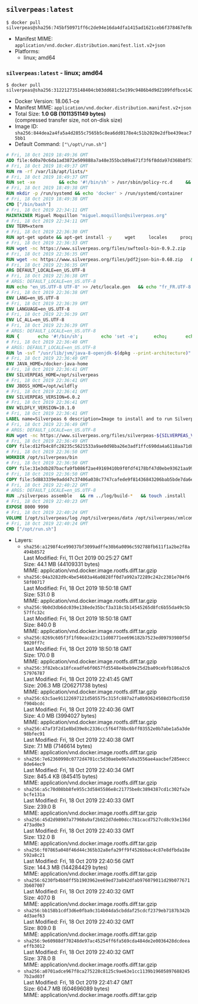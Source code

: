 ## `silverpeas:latest`

```console
$ docker pull silverpeas@sha256:745bf50971ff6c2de94e16da4dfa1415ad1621ceb6f378467ef8d82344120c4e
```

-	Manifest MIME: `application/vnd.docker.distribution.manifest.list.v2+json`
-	Platforms:
	-	linux; amd64

### `silverpeas:latest` - linux; amd64

```console
$ docker pull silverpeas@sha256:312212735148404cb03dd681c5e199c9486b4d9d2109fdfbce1428fee34b82c5
```

-	Docker Version: 18.06.1-ce
-	Manifest MIME: `application/vnd.docker.distribution.manifest.v2+json`
-	Total Size: **1.0 GB (1011351149 bytes)**  
	(compressed transfer size, not on-disk size)
-	Image ID: `sha256:844dea2a4fa5a4d2855c7565b5c8ea6dd0178e4c51b2020e2dfbe439eac75bb1`
-	Default Command: `["\/opt\/run.sh"]`

```dockerfile
# Fri, 18 Oct 2019 18:49:36 GMT
ADD file:6d0a70c6da1ad3872e509888a7a48e355bcb89a671f3f6f8dda97d368b8f51e9 in / 
# Fri, 18 Oct 2019 18:49:37 GMT
RUN rm -rf /var/lib/apt/lists/*
# Fri, 18 Oct 2019 18:49:37 GMT
RUN set -xe 		&& echo '#!/bin/sh' > /usr/sbin/policy-rc.d 	&& echo 'exit 101' >> /usr/sbin/policy-rc.d 	&& chmod +x /usr/sbin/policy-rc.d 		&& dpkg-divert --local --rename --add /sbin/initctl 	&& cp -a /usr/sbin/policy-rc.d /sbin/initctl 	&& sed -i 's/^exit.*/exit 0/' /sbin/initctl 		&& echo 'force-unsafe-io' > /etc/dpkg/dpkg.cfg.d/docker-apt-speedup 		&& echo 'DPkg::Post-Invoke { "rm -f /var/cache/apt/archives/*.deb /var/cache/apt/archives/partial/*.deb /var/cache/apt/*.bin || true"; };' > /etc/apt/apt.conf.d/docker-clean 	&& echo 'APT::Update::Post-Invoke { "rm -f /var/cache/apt/archives/*.deb /var/cache/apt/archives/partial/*.deb /var/cache/apt/*.bin || true"; };' >> /etc/apt/apt.conf.d/docker-clean 	&& echo 'Dir::Cache::pkgcache ""; Dir::Cache::srcpkgcache "";' >> /etc/apt/apt.conf.d/docker-clean 		&& echo 'Acquire::Languages "none";' > /etc/apt/apt.conf.d/docker-no-languages 		&& echo 'Acquire::GzipIndexes "true"; Acquire::CompressionTypes::Order:: "gz";' > /etc/apt/apt.conf.d/docker-gzip-indexes 		&& echo 'Apt::AutoRemove::SuggestsImportant "false";' > /etc/apt/apt.conf.d/docker-autoremove-suggests
# Fri, 18 Oct 2019 18:49:38 GMT
RUN mkdir -p /run/systemd && echo 'docker' > /run/systemd/container
# Fri, 18 Oct 2019 18:49:38 GMT
CMD ["/bin/bash"]
# Fri, 18 Oct 2019 22:34:11 GMT
MAINTAINER Miguel Moquillon "miguel.moquillon@silverpeas.org"
# Fri, 18 Oct 2019 22:34:11 GMT
ENV TERM=xterm
# Fri, 18 Oct 2019 22:36:30 GMT
RUN apt-get update && apt-get install -y     wget     locales     procps     net-tools     zip     unzip     openjdk-8-jdk     ffmpeg     imagemagick     ghostscript     ure     gpgv   && rm -rf /var/lib/apt/lists/*   && update-ca-certificates -f
# Fri, 18 Oct 2019 22:36:33 GMT
RUN wget -nc https://www.silverpeas.org/files/swftools-bin-0.9.2.zip   && echo 'd40bd091c84bde2872f2733a3c767b3a686c8e8477a3af3a96ef347cf05c5e43 *swftools-bin-0.9.2.zip' | sha256sum -   && unzip swftools-bin-0.9.2.zip -d /   && rm swftools-bin-0.9.2.zip
# Fri, 18 Oct 2019 22:36:35 GMT
RUN wget -nc https://www.silverpeas.org/files/pdf2json-bin-0.68.zip   && echo 'eec849cdd75224f9d44c0999ed1fbe8764a773d8ab0cf7fff4bf922ab81c9f84 *pdf2json-bin-0.68.zip' | sha256sum -   && unzip pdf2json-bin-0.68.zip -d /   && rm pdf2json-bin-0.68.zip
# Fri, 18 Oct 2019 22:36:35 GMT
ARG DEFAULT_LOCALE=en_US.UTF-8
# Fri, 18 Oct 2019 22:36:38 GMT
# ARGS: DEFAULT_LOCALE=en_US.UTF-8
RUN echo "en_US.UTF-8 UTF-8" >> /etc/locale.gen   && echo "fr_FR.UTF-8 UTF-8" >> /etc/locale.gen   && echo "de_DE.UTF-8 UTF-8" >> /etc/locale.gen   && locale-gen   && update-locale LANG=${DEFAULT_LOCALE} LANGUAGE=${DEFAULT_LOCALE} LC_ALL=${DEFAULT_LOCALE}
# Fri, 18 Oct 2019 22:36:38 GMT
ENV LANG=en_US.UTF-8
# Fri, 18 Oct 2019 22:36:39 GMT
ENV LANGUAGE=en_US.UTF-8
# Fri, 18 Oct 2019 22:36:39 GMT
ENV LC_ALL=en_US.UTF-8
# Fri, 18 Oct 2019 22:36:39 GMT
# ARGS: DEFAULT_LOCALE=en_US.UTF-8
RUN { 		echo '#!/bin/sh'; 		echo 'set -e'; 		echo; 		echo 'dirname "$(dirname "$(readlink -f "$(which javac || which java)")")"'; 	} > /usr/local/bin/docker-java-home 	&& chmod +x /usr/local/bin/docker-java-home
# Fri, 18 Oct 2019 22:36:40 GMT
# ARGS: DEFAULT_LOCALE=en_US.UTF-8
RUN ln -svT "/usr/lib/jvm/java-8-openjdk-$(dpkg --print-architecture)" /docker-java-home
# Fri, 18 Oct 2019 22:36:40 GMT
ENV JAVA_HOME=/docker-java-home
# Fri, 18 Oct 2019 22:36:41 GMT
ENV SILVERPEAS_HOME=/opt/silverpeas
# Fri, 18 Oct 2019 22:36:41 GMT
ENV JBOSS_HOME=/opt/wildfly
# Fri, 18 Oct 2019 22:36:41 GMT
ENV SILVERPEAS_VERSION=6.0.2
# Fri, 18 Oct 2019 22:36:41 GMT
ENV WILDFLY_VERSION=10.1.0
# Fri, 18 Oct 2019 22:36:41 GMT
LABEL name=Silverpeas 6 description=Image to install and to run Silverpeas 6 vendor=Silverpeas version=6.0.2 build=1
# Fri, 18 Oct 2019 22:36:49 GMT
# ARGS: DEFAULT_LOCALE=en_US.UTF-8
RUN wget -nc https://www.silverpeas.org/files/silverpeas-${SILVERPEAS_VERSION}-wildfly${WILDFLY_VERSION%.?.?}.zip   && wget -nc https://www.silverpeas.org/files/silverpeas-${SILVERPEAS_VERSION}-wildfly${WILDFLY_VERSION%.?.?}.zip.asc   && gpg --keyserver ha.pool.sks-keyservers.net --recv-keys 3F4657EF9C591F2FEA458FEBC19391EB3DF442B6   && gpg --batch --verify silverpeas-${SILVERPEAS_VERSION}-wildfly${WILDFLY_VERSION%.?.?}.zip.asc silverpeas-${SILVERPEAS_VERSION}-wildfly${WILDFLY_VERSION%.?.?}.zip   && wget -nc http://download.jboss.org/wildfly/${WILDFLY_VERSION}.Final/wildfly-${WILDFLY_VERSION}.Final.zip   && unzip silverpeas-${SILVERPEAS_VERSION}-wildfly${WILDFLY_VERSION%.?.?}.zip -d /opt   && unzip wildfly-${WILDFLY_VERSION}.Final.zip -d /opt   && mv /opt/silverpeas-${SILVERPEAS_VERSION}-wildfly${WILDFLY_VERSION%.?.?} /opt/silverpeas   && mv /opt/wildfly-${WILDFLY_VERSION}.Final /opt/wildfly   && rm *.zip   && mkdir -p /root/.m2
# Fri, 18 Oct 2019 22:36:49 GMT
COPY file:d12fb4c8fc28235c5621533a9ae0d98ba26e3adf1ffc690da4a6118aa71d8190 in /root/.m2/ 
# Fri, 18 Oct 2019 22:36:50 GMT
WORKDIR /opt/silverpeas/bin
# Fri, 18 Oct 2019 22:36:50 GMT
COPY file:31e3db287bacfa9fb086f2ae49169410b9f0fdf4178bf47d0ebe93621aa996e4 in /opt/ 
# Fri, 18 Oct 2019 22:36:50 GMT
COPY file:5d883339e9add47c37406a038c7747cafede9f81436843206bab5bde7da6e2f6 in /opt/silverpeas/configuration/silverpeas/ 
# Fri, 18 Oct 2019 22:40:22 GMT
# ARGS: DEFAULT_LOCALE=en_US.UTF-8
RUN ./silverpeas assemble   && rm ../log/build-*   && touch .install
# Fri, 18 Oct 2019 22:40:23 GMT
EXPOSE 8000 9990
# Fri, 18 Oct 2019 22:40:24 GMT
VOLUME [/opt/silverpeas/log /opt/silverpeas/data /opt/silverpeas/xmlcomponents/workflows]
# Fri, 18 Oct 2019 22:40:24 GMT
CMD ["/opt/run.sh"]
```

-	Layers:
	-	`sha256:a1298f4ce99037bf3099adffe30b6a0096c592788fb611f1a2be2f8a494b8572`  
		Last Modified: Fri, 11 Oct 2019 00:25:27 GMT  
		Size: 44.1 MB (44109331 bytes)  
		MIME: application/vnd.docker.image.rootfs.diff.tar.gzip
	-	`sha256:04a3282d9c4be54603a46a0828ff0d7a992a72289c242c2301e704f658f00717`  
		Last Modified: Fri, 18 Oct 2019 18:50:18 GMT  
		Size: 531.0 B  
		MIME: application/vnd.docker.image.rootfs.diff.tar.gzip
	-	`sha256:9b0d3db6dc039e138ede35bcf3a318c5b14545265d8fc6b55da49c5b57ffc32c`  
		Last Modified: Fri, 18 Oct 2019 18:50:18 GMT  
		Size: 840.0 B  
		MIME: application/vnd.docker.image.rootfs.diff.tar.gzip
	-	`sha256:8269c605f3f1f60eacd23c11d08771ee696182b7523ed09793980f5d9020ff7c`  
		Last Modified: Fri, 18 Oct 2019 18:50:18 GMT  
		Size: 170.0 B  
		MIME: application/vnd.docker.image.rootfs.diff.tar.gzip
	-	`sha256:3f82ebca18fceadfe6f0657fd5548e4beb9e25d2ba09cebfb186a2c657976787`  
		Last Modified: Fri, 18 Oct 2019 22:41:45 GMT  
		Size: 206.3 MB (206271738 bytes)  
		MIME: application/vnd.docker.image.rootfs.diff.tar.gzip
	-	`sha256:63c5ae91122697121d505575c315fc887a2fa0b93624508d3fbcd150f904bcdc`  
		Last Modified: Fri, 18 Oct 2019 22:40:36 GMT  
		Size: 4.0 MB (3994027 bytes)  
		MIME: application/vnd.docker.image.rootfs.diff.tar.gzip
	-	`sha256:47af3f2d1e8bd39e8c2336cc5f64f78bc6bff03552e0b7abe1a5a3de98bfec91`  
		Last Modified: Fri, 18 Oct 2019 22:40:38 GMT  
		Size: 7.1 MB (7146614 bytes)  
		MIME: application/vnd.docker.image.rootfs.diff.tar.gzip
	-	`sha256:7e62360998c0772d4701cc5d30aebe067a9a3556ae4aacbef285eecc8de64ec9`  
		Last Modified: Fri, 18 Oct 2019 22:40:34 GMT  
		Size: 845.4 KB (845415 bytes)  
		MIME: application/vnd.docker.image.rootfs.diff.tar.gzip
	-	`sha256:a5c70d08bb8fe955c3d5845586e8c21775be8c3894387cd1c302fa2ebcfe131a`  
		Last Modified: Fri, 18 Oct 2019 22:40:33 GMT  
		Size: 239.0 B  
		MIME: application/vnd.docker.image.rootfs.diff.tar.gzip
	-	`sha256:45d2d98907a77960a9af2b022d7de00dcc781cacd7527cd8c93e136d473ad0e3`  
		Last Modified: Fri, 18 Oct 2019 22:40:33 GMT  
		Size: 132.0 B  
		MIME: application/vnd.docker.image.rootfs.diff.tar.gzip
	-	`sha256:f07865a048f46d44c365b32a8efa29ff9f4526bbac4c87e8dfbda18e592a8c21`  
		Last Modified: Fri, 18 Oct 2019 22:40:56 GMT  
		Size: 144.3 MB (144284429 bytes)  
		MIME: application/vnd.docker.image.rootfs.diff.tar.gzip
	-	`sha256:6230fb4bb8ff5b1903962ee69ed73a842dfab976079011d29b0776713b607007`  
		Last Modified: Fri, 18 Oct 2019 22:40:32 GMT  
		Size: 407.0 B  
		MIME: application/vnd.docker.image.rootfs.diff.tar.gzip
	-	`sha256:bb158b1cdf3d6e0fba9c314b04da5cbddaf25cdcf2379eb7187b342b4d3aef63`  
		Last Modified: Fri, 18 Oct 2019 22:40:32 GMT  
		Size: 809.0 B  
		MIME: application/vnd.docker.image.rootfs.diff.tar.gzip
	-	`sha256:9e60988df70248de97ac45254ff6fa569cda484de2e0036428dcdeeaeffb3012`  
		Last Modified: Fri, 18 Oct 2019 22:40:32 GMT  
		Size: 378.0 B  
		MIME: application/vnd.docker.image.rootfs.diff.tar.gzip
	-	`sha256:a0701adce967f8ca275228c8125c9ae63e1cc1139b196058976882457b2ad03f`  
		Last Modified: Fri, 18 Oct 2019 22:41:47 GMT  
		Size: 604.7 MB (604696089 bytes)  
		MIME: application/vnd.docker.image.rootfs.diff.tar.gzip

